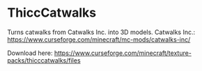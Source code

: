 # ThiccCatwalks
Turns catwalks from Catwalks Inc. into 3D models.
Catwalks Inc.: https://www.curseforge.com/minecraft/mc-mods/catwalks-inc/

Download here: https://www.curseforge.com/minecraft/texture-packs/thicccatwalks/files



